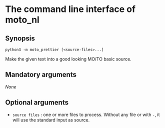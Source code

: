 # The command line interface of moto_nl

## Synopsis

```
python3 -m moto_prettier [<source-files>...]
```

Make the given text into a good looking MO/TO basic source.

## Mandatory arguments

_None_

## Optional arguments

* `source files` : one or more files to process. Without any file or with `-`, it will use the standard input as source. 

